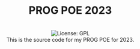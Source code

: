 <div align="center">
<h1>PROG POE 2023</h1>
<br />
<img alt="License: GPL" src="https://img.shields.io/badge/license-GPL-blue" />
<br />
This is the source code for my PROG POE for 2023.
<br />
<br />
<br />
</div>
